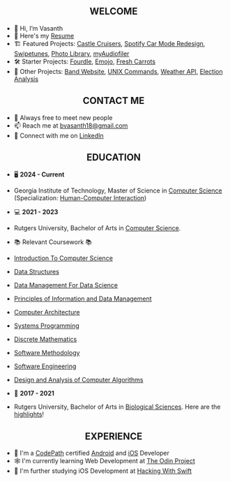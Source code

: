 <h2 align="center">WELCOME</h2>

- 👋 Hi, I’m Vasanth
- 📝 Here's my [Resume](https://drive.google.com/file/d/1gG5gFIiynHHlRPvGQbWnj2qEDHsx1EFq/view?usp=sharing)
- 🏗️ Featured Projects: [Castle Cruisers](https://github.com/vvhawk/castle-cruisers), [Spotify Car Mode Redesign](https://github.com/vvhawk/spotify-car-mode-redesign), [Swipetunes](https://github.com/vvhawk/swipetunes), [Photo Library](https://github.com/vvhawk/photo-library-app), [myAudiofiler](https://github.com/vvhawk/myaudiofiler)
- 🛠️ Starter Projects: [Fourdle](https://github.com/vvhawk/fourdle), [Emojo](https://github.com/vvhawk/mood-ring), [Fresh Carrots](https://github.com/vvhawk/fresh-carrots)
- 🚧 Other Projects: [Band Website](https://github.com/vvhawk/band-website), [UNIX Commands](https://github.com/vvhawk/UNIX-commands), [Weather API](https://github.com/vvhawk/weather-api), [Election Analysis](https://github.com/vvhawk/election-analysis)

<h2 align="center">CONTACT ME</h2>  

- 🤝 Always free to meet new people   
- 📫 Reach me at bvasanth18@gmail.com
- 🔗 Connect with me on [LinkedIn](https://www.linkedin.com/in/vasanthbanumurthy/)

<h2 align="center">EDUCATION</h2> 

- 🖥️ **2024 - Current**
- Georgia Institute of Technology, Master of Science in [Computer Science](https://omscs.gatech.edu/) (Specialization: [Human-Computer Interaction](https://omscs.gatech.edu/specialization-human-computer-interaction))
  
- 💻 **2021 - 2023**
- Rutgers University, Bachelor of Arts in [Computer Science](https://www.cs.rutgers.edu/).
- 📚 Relevant Coursework 📚
- [Introduction To Computer Science](https://www.cs.rutgers.edu/academics/undergraduate/course-synopses/course-details/01-198-111-introduction-to-computer-science)
- [Data Structures](https://www.cs.rutgers.edu/academics/undergraduate/course-synopses/course-details/01-198-112-data-structures)
- [Data Management For Data Science](https://www.cs.rutgers.edu/academics/undergraduate/course-synopses/course-details/01-198-210-data-management-for-data-science)
- [Principles of Information and Data Management](https://www.cs.rutgers.edu/academics/undergraduate/course-synopses/course-details/01-198-336-principles-of-information-and-data-management)
- [Computer Architecture](https://www.cs.rutgers.edu/academics/undergraduate/course-synopses/course-details/01-198-211-computer-architecture)
- [Systems Programming](https://www.cs.rutgers.edu/academics/undergraduate/course-synopses/course-details/01-198-214-systems-programming)
- [Discrete Mathematics](https://www.cs.rutgers.edu/academics/undergraduate/course-synopses/course-details/01-198-205-introduction-to-discrete-structures-i)
- [Software Methodology](https://www.cs.rutgers.edu/academics/undergraduate/course-synopses/course-details/01-198-213-software-methodology)
- [Software Engineering](https://www.cs.rutgers.edu/academics/undergraduate/course-synopses/course-details/01-198-431-software-engineering)
- [Design and Analysis of Computer Algorithms](https://www.cs.rutgers.edu/academics/undergraduate/course-synopses/course-details/01-198-344-design-and-analysis-of-computer-algorithms)
  
- 🧬 **2017 - 2021**
-  Rutgers University, Bachelor of Arts in [Biological Sciences](https://biology.rutgers.edu/). Here are the [highlights](https://drive.google.com/file/d/1Pc6EUy1iW4-hQpqHJOucBC1_PrZ64XyE/view?usp=sharing)!


<h2 align="center">EXPERIENCE</h2> 

- 🤖 I'm a [CodePath](https://www.codepath.org/about) certified [Android](https://www.codepath.org/courses/android-development) and [iOS](https://www.codepath.org/courses/ios-development) Developer
- 🕸️ I'm currently learning Web Development at [The Odin Project](https://www.theodinproject.com)
- 🍎 I'm further studying iOS Development at [Hacking With Swift](https://www.hackingwithswift.com/) 



<!---
vvhawk/vvhawk is a ✨ special ✨ repository because its `README.md` (this file) appears on your GitHub profile.
You can click the Preview link to take a look at your changes.
--->
